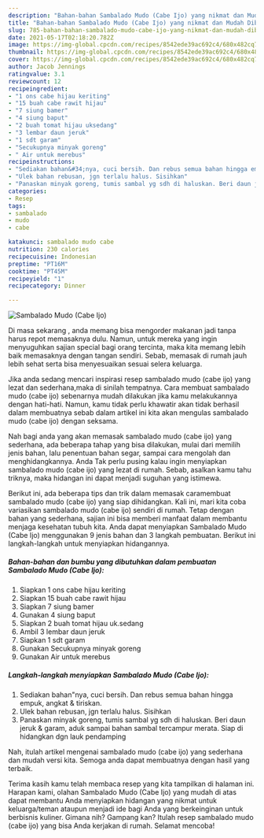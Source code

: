 ```yaml
---
description: "Bahan-bahan Sambalado Mudo (Cabe Ijo) yang nikmat dan Mudah Dibuat"
title: "Bahan-bahan Sambalado Mudo (Cabe Ijo) yang nikmat dan Mudah Dibuat"
slug: 785-bahan-bahan-sambalado-mudo-cabe-ijo-yang-nikmat-dan-mudah-dibuat
date: 2021-05-17T02:18:20.782Z
image: https://img-global.cpcdn.com/recipes/8542ede39ac692c4/680x482cq70/sambalado-mudo-cabe-ijo-foto-resep-utama.jpg
thumbnail: https://img-global.cpcdn.com/recipes/8542ede39ac692c4/680x482cq70/sambalado-mudo-cabe-ijo-foto-resep-utama.jpg
cover: https://img-global.cpcdn.com/recipes/8542ede39ac692c4/680x482cq70/sambalado-mudo-cabe-ijo-foto-resep-utama.jpg
author: Jacob Jennings
ratingvalue: 3.1
reviewcount: 12
recipeingredient:
- "1 ons cabe hijau keriting"
- "15 buah cabe rawit hijau"
- "7 siung bamer"
- "4 siung baput"
- "2 buah tomat hijau uksedang"
- "3 lembar daun jeruk"
- "1 sdt garam"
- "Secukupnya minyak goreng"
- " Air untuk merebus"
recipeinstructions:
- "Sediakan bahan&#34;nya, cuci bersih. Dan rebus semua bahan hingga empuk, angkat &amp; tiriskan."
- "Ulek bahan rebusan, jgn terlalu halus. Sisihkan"
- "Panaskan minyak goreng, tumis sambal yg sdh di haluskan. Beri daun jeruk &amp; garam, aduk sampai bahan sambal tercampur merata. Siap di hidangkan dgn lauk pendamping"
categories:
- Resep
tags:
- sambalado
- mudo
- cabe

katakunci: sambalado mudo cabe 
nutrition: 230 calories
recipecuisine: Indonesian
preptime: "PT16M"
cooktime: "PT45M"
recipeyield: "1"
recipecategory: Dinner

---
```



![Sambalado Mudo (Cabe Ijo)](https://img-global.cpcdn.com/recipes/8542ede39ac692c4/680x482cq70/sambalado-mudo-cabe-ijo-foto-resep-utama.jpg)

Di masa  sekarang , anda memang bisa mengorder makanan jadi tanpa harus repot memasaknya dulu. Namun, untuk mereka yang ingin menyuguhkan sajian special bagi orang tercinta, maka kita memang lebih baik memasaknya dengan tangan sendiri. Sebab, memasak di rumah jauh lebih sehat serta bisa menyesuaikan sesuai selera keluarga.

Jika anda sedang mencari inspirasi resep sambalado mudo (cabe ijo) yang lezat dan sederhana,maka di sinilah tempatnya. Cara membuat sambalado mudo (cabe ijo)  sebenarnya mudah dilakukan jika kamu melakukannya dengan hati-hati. Namun, kamu tidak perlu khawatir akan tidak berhasil dalam membuatnya 
sebab dalam artikel ini kita akan mengulas sambalado mudo (cabe ijo) dengan seksama.  



Nah bagi anda yang akan memasak sambalado mudo (cabe ijo) yang sederhana, ada beberapa tahap yang bisa dilakukan, mulai dari memilih jenis bahan, lalu penentuan bahan segar, sampai cara mengolah dan menghidangkannya. Anda Tak perlu pusing kalau ingin menyiapkan sambalado mudo (cabe ijo) yang lezat di rumah. Sebab, asalkan kamu  tahu triknya, maka hidangan ini dapat menjadi suguhan yang istimewa.

Berikut ini, ada beberapa tips dan trik dalam memasak caramembuat sambalado mudo (cabe ijo) yang siap dihidangkan. Kali ini, mari kita coba variasikan sambalado mudo (cabe ijo) sendiri di rumah. Tetap dengan bahan yang sederhana, sajian ini bisa memberi manfaat dalam membantu menjaga kesehatan tubuh kita. Anda dapat menyiapkan Sambalado Mudo (Cabe Ijo) menggunakan 9 jenis bahan dan 3 langkah pembuatan. Berikut ini langkah-langkah untuk menyiapkan hidangannya.

<!--inarticleads1-->

##### Bahan-bahan dan bumbu yang dibutuhkan dalam pembuatan Sambalado Mudo (Cabe Ijo):

1. Siapkan 1 ons cabe hijau keriting
1. Siapkan 15 buah cabe rawit hijau
1. Siapkan 7 siung bamer
1. Gunakan 4 siung baput
1. Siapkan 2 buah tomat hijau uk.sedang
1. Ambil 3 lembar daun jeruk
1. Siapkan 1 sdt garam
1. Gunakan Secukupnya minyak goreng
1. Gunakan  Air untuk merebus




<!--inarticleads2-->

##### Langkah-langkah menyiapkan Sambalado Mudo (Cabe Ijo):

1. Sediakan bahan&#34;nya, cuci bersih. Dan rebus semua bahan hingga empuk, angkat &amp; tiriskan.
1. Ulek bahan rebusan, jgn terlalu halus. Sisihkan
1. Panaskan minyak goreng, tumis sambal yg sdh di haluskan. Beri daun jeruk &amp; garam, aduk sampai bahan sambal tercampur merata. Siap di hidangkan dgn lauk pendamping




Nah, itulah artikel mengenai  sambalado mudo (cabe ijo)  yang sederhana dan mudah versi kita. Semoga anda dapat membuatnya dengan hasil yang terbaik. 

Terima kasih kamu telah membaca resep yang kita tampilkan di halaman ini. Harapan kami, olahan  Sambalado Mudo (Cabe Ijo) yang mudah di atas dapat membantu Anda menyiapkan hidangan yang nikmat untuk keluarga/teman ataupun menjadi ide bagi Anda yang berkeinginan untuk berbisnis kuliner. Gimana nih? Gampang kan? Itulah resep sambalado mudo (cabe ijo) yang bisa Anda kerjakan di rumah. Selamat mencoba!

